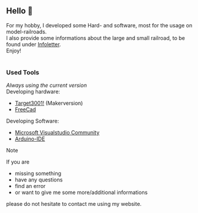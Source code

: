 ## Hello :steam_locomotive:

For my hobby, I developed some Hard- and software, most for the usage on model-railroads.<br>
I also provide some informations about the large and small railroad, to be found under [Infoletter](https://github.com/Kruemelbahn/Infoletter).<br>
Enjoy!<br>
<br>
### Used Tools
_Always using the current version_<br>
Developing hardware:<br> 
- [Target3001!](https://www.ibfriedrich.com/) (Makerversion)<br>
- [FreeCad](https://www.freecad.org/)<br>

Developing Software:<br>
- [Microsoft Visualstudio Community](https://visualstudio.microsoft.com/de/vs/community/)<br>
- [Arduino-IDE](https://www.arduino.cc/)<br>

> [!NOTE]
> If you are
> 
> - missing something 
> - have any questions
> - find an error
> - or want to give me some more/additional informations
>
> please do not hesitate to contact me using my website.


